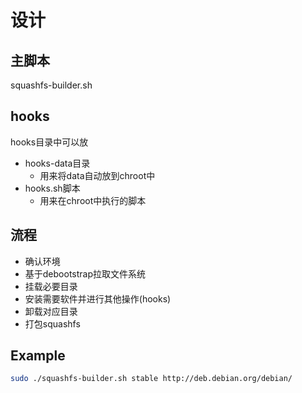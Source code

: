 # 设计

## 主脚本

squashfs-builder.sh

## hooks

hooks目录中可以放

+ hooks-data目录
  + 用来将data自动放到chroot中
+ hooks.sh脚本
  + 用来在chroot中执行的脚本
  
## 流程

+ 确认环境
+ 基于debootstrap拉取文件系统
+ 挂载必要目录
+ 安装需要软件并进行其他操作(hooks)
+ 卸载对应目录
+ 打包squashfs
  
## Example

```bash
sudo ./squashfs-builder.sh stable http://deb.debian.org/debian/
```
